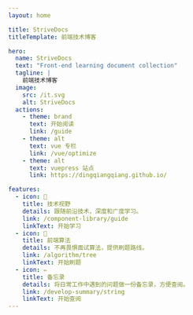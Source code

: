 ```yaml
---
layout: home

title: StriveDocs
titleTemplate: 前端技术博客

hero:
  name: StriveDocs
  text: "Front-end learning document collection"
  tagline: |
    前端技术博客
  image:
    src: /it.svg
    alt: StriveDocs
  actions:
    - theme: brand
      text: 开始阅读
      link: /guide
    - theme: alt
      text: vue 专栏
      link: /vue/optimize
    - theme: alt
      text: vuepress 站点
      link: https://dingqiangqiang.github.io/

features:
  - icon: 🎉
    title: 技术视野
    details: 跟随前沿技术，深度和广度学习。
    link: /component-library/guide
    linkText: 开始学习
  - icon: 📓
    title: 前端算法
    details: 不再畏惧面试算法，提供刷题路线。
    link: /algorithm/tree
    linkText: 开始刷题
  - icon: ✏️
    title: 备忘录
    details: 将日常工作中遇到的问题做一份备忘录，方便查阅。
    link: /develop-summary/string
    linkText: 开始查阅
---
```


<!-- <style>
  :root {
    --vp-home-hero-name-color: transparent;
    --vp-home-hero-name-background: -webkit-linear-gradient(120deg, #bd34fe, #41d1ff);
    --vp-c-brand: hsl(0 85% 57%);
    --vp-c-brand-light: hsl(0 85% 70%);
    --vp-c-brand-lighter: hsl(0 85% 80%);
    --vp-c-brand-dark: hsl(0 85% 57%);
    --vp-c-brand-darker: hsl(0 85% 40%);
    --vp-home-hero-name-color: transparent;
    --vp-home-hero-name-background: -webkit-linear-gradient( 120deg, hsl(0 100% 60%), hsl(15 100% 60%) 35%, hsl(23 96% 62%) 45%, hsl(0 100% 60%) 65%, hsl(358 58% 47%) );
    --vp-home-hero-image-background-image: linear-gradient( -45deg, hsl(0 100% 60% / 80%), hsl(15 100% 60% / 80%) 40%, hsl(23 96% 62% / 80%) 45%, hsl(0 100% 60% / 80%) 60%, hsl(358 58% 47% / 80%) );
    --vp-home-hero-image-filter: blur(40px);
    --vp-c-gray-light-3: #d1d1d1;
    --vp-c-gray-light-5: #f2f2f2;
    --vp-c-gray-dark-2: #484848;
    --vp-c-gray-dark-3: #3a3a3a
  }
</style> -->